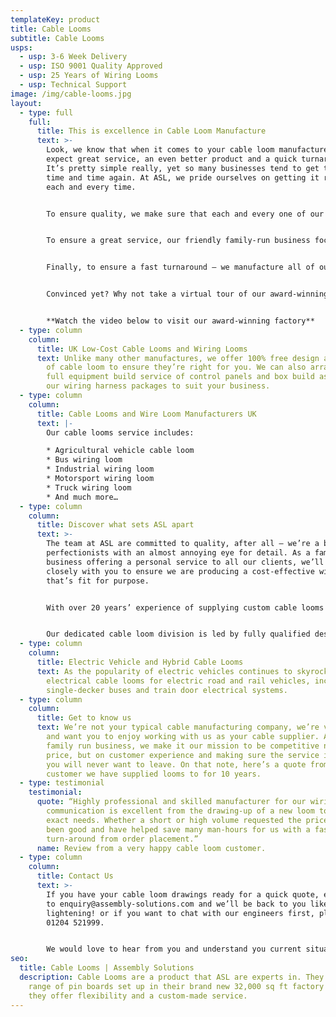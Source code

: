 ```yaml
---
templateKey: product
title: Cable Looms
subtitle: Cable Looms
usps:
  - usp: 3-6 Week Delivery
  - usp: ISO 9001 Quality Approved
  - usp: 25 Years of Wiring Looms
  - usp: Technical Support
image: /img/cable-looms.jpg
layout:
  - type: full
    full:
      title: This is excellence in Cable Loom Manufacture
      text: >-
        Look, we know that when it comes to your cable loom manufacturer, you
        expect great service, an even better product and a quick turnaround.
        It’s pretty simple really, yet so many businesses tend to get this wrong
        time and time again. At ASL, we pride ourselves on getting it right,
        each and every time. 


        To ensure quality, we make sure that each and every one of our technical staff is IPC A-620 trained and our quality department check everything before it goes out to you. 


        To ensure a great service, our friendly family-run business focuses on building long-term relationships with our clients, rather than just selling a product then washing our hands of you.


        Finally, to ensure a fast turnaround – we manufacture all of our products in our sole factory in the North East. 


        Convinced yet? Why not take a virtual tour of our award-winning factory to see where this all takes place: 


        **Watch the video below to visit our award-winning factory**
  - type: column
    column:
      title: UK Low-Cost Cable Looms and Wiring Looms
      text: Unlike many other manufactures, we offer 100% free design and development
        of cable loom to ensure they’re right for you. We can also arrange a
        full equipment build service of control panels and box build as part of
        our wiring harness packages to suit your business.
  - type: column
    column:
      title: Cable Looms and Wire Loom Manufacturers UK 
      text: |-
        Our cable looms service includes:

        * Agricultural vehicle cable loom
        * Bus wiring loom
        * Industrial wiring loom
        * Motorsport wiring loom
        * Truck wiring loom
        * And much more…
  - type: column
    column:
      title: Discover what sets ASL apart
      text: >-
        The team at ASL are committed to quality, after all – we’re a bunch of
        perfectionists with an almost annoying eye for detail. As a family run
        business offering a personal service to all our clients, we’ll work
        closely with you to ensure we are producing a cost-effective wiring loom
        that’s fit for purpose.


        With over 20 years’ experience of supplying custom cable looms and cable harness, we can help your business to reduce your costs and output while improving your quality. 


        Our dedicated cable loom division is led by fully qualified design engineers who not only assist with initial design and development but are also always on hand to help production with the manufacture and any niggly last-minute technical changes.
  - type: column
    column:
      title: Electric Vehicle and Hybrid Cable Looms
      text: As the popularity of electric vehicles continues to skyrocket, we offer
        electrical cable looms for electric road and rail vehicles, including
        single-decker buses and train door electrical systems.
  - type: column
    column:
      title: Get to know us
      text: We’re not your typical cable manufacturing company, we’re very personable
        and want you to enjoy working with us as your cable supplier. As a
        family run business, we make it our mission to be competitive not only
        price, but on customer experience and making sure the service is so good
        you will never want to leave. On that note, here’s a quote from a
        customer we have supplied looms to for 10 years.
  - type: testimonial
    testimonial:
      quote: “Highly professional and skilled manufacturer for our wiring needs. Their
        communication is excellent from the drawing-up of a new loom to our
        exact needs. Whether a short or high volume requested the prices have
        been good and have helped save many man-hours for us with a fast
        turn-around from order placement.”
      name: Review from a very happy cable loom customer.
  - type: column
    column:
      title: Contact Us
      text: >-
        If you have your cable loom drawings ready for a quick quote, email them
        to enquiry@assembly-solutions.com and we’ll be back to you like
        lightening! or if you want to chat with our engineers first, please call
        01204 521999.


        We would love to hear from you and understand you current situation with cable looms. It may be you are currently making these in-house or looking at moving them from an overseas supplier to a UK, either way we will be able to help. We have a team of sales engineers who are experts in any type of cable loom or cable harness.
seo:
  title: Cable Looms | Assembly Solutions
  description: Cable Looms are a product that ASL are experts in. They have a
    range of pin boards set up in their brand new 32,000 sq ft factory to ensure
    they offer flexibility and a custom-made service.
---
```

